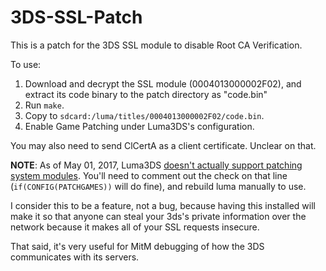 # 3DS-SSL-Patch
This is a patch for the 3DS SSL module to disable Root CA Verification.

To use:

1. Download and decrypt the SSL module (0004013000002F02), and extract its code binary to the patch directory as "code.bin"
2. Run `make`.
3. Copy to `sdcard:/luma/titles/0004013000002F02/code.bin`.
4. Enable Game Patching under Luma3DS's configuration.

You may also need to send ClCertA as a client certificate. Unclear on that.

**NOTE**: As of May 01, 2017, Luma3DS [doesn't actually support patching system modules](https://github.com/AuroraWright/Luma3DS/blob/master/injector/source/patcher.c#L853). You'll need to comment out the check on that line (`if(CONFIG(PATCHGAMES))` will do fine), and rebuild luma manually to use.

I consider this to be a feature, not a bug, because having this installed will make it so that anyone can steal your 3ds's private information over the network because it makes all of your SSL requests insecure.

That said, it's very useful for MitM debugging of how the 3DS communicates with its servers.
